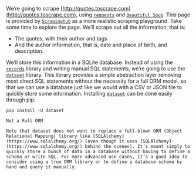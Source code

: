 We’re going to scrape [http://quotes.toscrape.com](http://quotes.toscrape.com), using [`requests`](https://requests.readthedocs.io/en/latest/) and [`Beautiful Soup`](https://beautiful-soup-4.readthedocs.io/en/latest/). This page is provided by [`Scrapinghub`](https://www.zyte.com/) as a more realistic scraping playground. Take some time to explore the page. We’ll scrape out all the information, that is:

* The quotes, with their author and tags
* And the author information, that is, date and place of birth, and description.

We’ll store this information in a SQLite database. Instead of using the [`records`](https://github.com/kennethreitz/records) library and writing manual SQL statements, we’re going to use the [`dataset`](https://dataset.readthedocs.io/en/latest/) library. This library provides a simple abstraction layer removing most direct SQL statements without the necessity for a full ORM model, so that we can use a database just like we would with a CSV or JSON file to quickly store some information. Installing [`dataset`](https://dataset.readthedocs.io/en/latest/) can be done easily through pip:

`pip install -U dataset`

```
Not a Full ORM

Note that dataset does not want to replace a full-blown ORM (Object Relational Mapping) library like [SQLAlchemy](https://www.sqlalchemy.org/) (even though it uses [SQLAlchemy](https://www.sqlalchemy.org/) behind the scenes). It’s meant simply to quickly store a bunch of data in a database without having to define a schema or write SQL. For more advanced use cases, it’s a good idea to consider using a true ORM library or to define a database schema by hand and query it manually.
```
